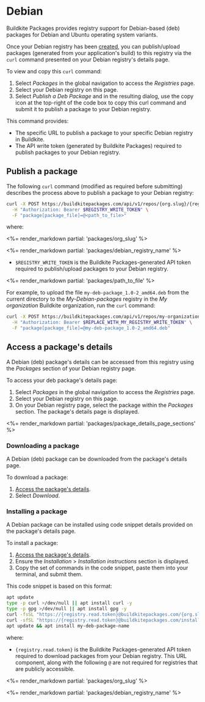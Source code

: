 # Debian

Buildkite Packages provides registry support for Debian-based (deb) packages for Debian and Ubuntu operating system variants.

Once your Debian registry has been [created](/docs/packages/manage-registries#create-a-registry), you can publish/upload packages (generated from your application's build) to this registry via the `curl` command presented on your Debian registry's details page.

To view and copy this `curl` command:

1. Select _Packages_ in the global navigation to access the _Registries_ page.
1. Select your Debian registry on this page.
1. Select _Publish a Deb Package_ and in the resulting dialog, use the copy icon at the top-right of the code box to copy this curl command and submit it to publish a package to your Debian registry.

This command provides:

- The specific URL to publish a package to your specific Debian registry in Buildkite.
- The API write token (generated by Buildkite Packages) required to publish packages to your Debian registry.

## Publish a package

The following `curl` command (modified as required before submitting) describes the process above to publish a package to your Debian registry:

```bash
curl -X POST https://buildkitepackages.com/api/v1/repos/{org.slug}/{registry.name}/packages.json \
  -H "Authorization: Bearer $REGISTRY_WRITE_TOKEN" \
  -F "package[package_file]=@<path_to_file>"
```

where:

<%= render_markdown partial: 'packages/org_slug' %>

<%= render_markdown partial: 'packages/debian_registry_name' %>

- `$REGISTRY_WRITE_TOKEN` is the Buildkite Packages-generated API token required to publish/upload packages to your Debian registry.

<%= render_markdown partial: 'packages/path_to_file' %>

For example, to upload the file `my-deb-package_1.0-2_amd64.deb` from the current directory to the _My-Debian-packages_ registry in the _My organization_ Buildkite organization, run the `curl` command:

```bash
curl -X POST https://buildkitepackages.com/api/v1/repos/my-organization/my-debian-packages/packages.json \
  -H "Authorization: Bearer $REPLACE_WITH_MY_REGISTRY_WRITE_TOKEN" \
  -F "package[package_file]=@my-deb-package_1.0-2_amd64.deb"
```

## Access a package's details

A Debian (deb) package's details can be accessed from this registry using the _Packages_ section of your Debian registry page.

To access your deb package's details page:

1. Select _Packages_ in the global navigation to access the _Registries_ page.
1. Select your Debian registry on this page.
1. On your Debian registry page, select the package within the _Packages_ section. The package's details page is displayed.

<%= render_markdown partial: 'packages/package_details_page_sections' %>

### Downloading a package

A Debian (deb) package can be downloaded from the package's details page.

To download a package:

1. [Access the package's details](#access-a-packages-details).
1. Select _Download_.

### Installing a package

A Debian package can be installed using code snippet details provided on the package's details page.

To install a package:

1. [Access the package's details](#access-a-packages-details).
1. Ensure the _Installation_ > _Installation instructions_ section is displayed.
1. Copy the set of commands in the code snippet, paste them into your terminal, and submit them.

This code snippet is based on this format:

```bash
apt update
type -p curl >/dev/null || apt install curl -y
type -p gpg >/dev/null || apt install gpg -y
curl -fsSL "https://{registry.read.token}@buildkitepackages.com/{org.slug}/{registry.name}/gpgkey" | gpg --dearmor -o /etc/apt/keyrings/{org.slug}_{registry.name}-archive-keyring.gpg
curl -sfSL "https://{registry.read.token}@buildkitepackages.com/install/repositories/{org.slug}/{registry.name}/config_file.list?source=buildkite&name=${HOSTNAME}" > /etc/apt/sources.list.d/buildkite-{org.slug}-{registry.name}.list
apt update && apt install my-deb-package-name
```

where:

- `{registry.read.token}` is the Buildkite Packages-generated API token required to download packages from your Debian registry. This URL component, along with the following `@` are not required for registries that are publicly accessible.

<%= render_markdown partial: 'packages/org_slug' %>

<%= render_markdown partial: 'packages/debian_registry_name' %>
